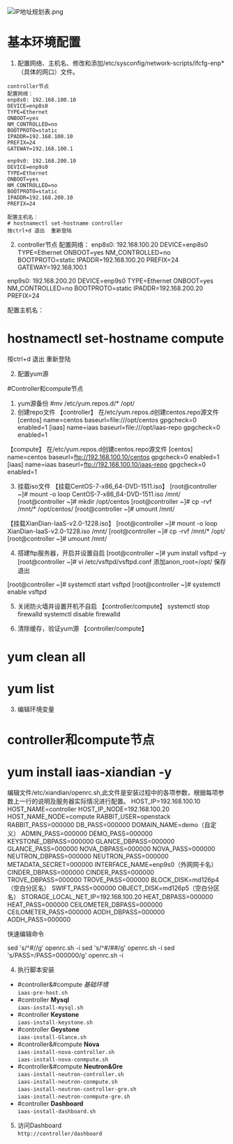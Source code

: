 ![IP地址规划表.png](https://s1.ax2x.com/2018/03/30/tC5Cn.png)

# 基本环境配置
1. 配置网络、主机名、修改和添加/etc/sysconfig/network-scripts/ifcfg-enp\*（具体的网口）文件。  
```
controller节点
配置网络：
enp8s0: 192.168.100.10
DEVICE=enp8s0
TYPE=Ethernet
ONBOOT=yes
NM_CONTROLLED=no
BOOTPROTO=static
IPADDR=192.168.100.10
PREFIX=24
GATEWAY=192.168.100.1

enp9s0: 192.168.200.10
DEVICE=enp9s0
TYPE=Ethernet
ONBOOT=yes
NM_CONTROLLED=no
BOOTPROTO=static
IPADDR=192.168.200.10
PREFIX=24  

配置主机名：
# hostnamectl set-hostname controller
按ctrl+d 退出  重新登陆
```
2. controller节点
配置网络：
enp8s0: 192.168.100.20
DEVICE=enp8s0
TYPE=Ethernet
ONBOOT=yes
NM_CONTROLLED=no
BOOTPROTO=static
IPADDR=192.168.100.20
PREFIX=24
GATEWAY=192.168.100.1

enp9s0: 192.168.200.20
DEVICE=enp9s0
TYPE=Ethernet
ONBOOT=yes
NM_CONTROLLED=no
BOOTPROTO=static
IPADDR=192.168.200.20
PREFIX=24

配置主机名：
# hostnamectl set-hostname compute
按ctrl+d 退出  重新登陆

2. 配置yum源

#Controller和compute节点
1. yum源备份
#mv /etc/yum.repos.d/\*  /opt/
2. 创建repo文件
【controller】
在/etc/yum.repos.d创建centos.repo源文件
[centos]
name=centos
baseurl=file:///opt/centos
gpgcheck=0
enabled=1
[iaas]
name=iaas
baseurl=file:///opt/iaas-repo
gpgcheck=0
enabled=1

【compute】
在/etc/yum.repos.d创建centos.repo源文件
[centos]
name=centos
baseurl=ftp://192.168.100.10/centos
gpgcheck=0
enabled=1
[iaas]
name=iaas
baseurl=ftp://192.168.100.10/iaas-repo
gpgcheck=0
enabled=1

3. 挂载iso文件
【挂载CentOS-7-x86_64-DVD-1511.iso】
[root@controller ~]# mount -o loop CentOS-7-x86_64-DVD-1511.iso  /mnt/
[root@controller ~]# mkdir /opt/centos
[root@controller ~]# cp -rvf /mnt/* /opt/centos/
[root@controller ~]# umount  /mnt/

【挂载XianDian-IaaS-v2.0-1228.iso】
[root@controller ~]# mount -o loop XianDian-IaaS-v2.0-1228.iso  /mnt/
[root@controller ~]# cp -rvf /mnt/* /opt/
[root@controller ~]# umount  /mnt/

4. 搭建ftp服务器，开启并设置自启
[root@controller ~]# yum install vsftpd –y
[root@controller ~]# vi /etc/vsftpd/vsftpd.conf
添加anon_root=/opt/
保存退出

[root@controller ~]# systemctl start vsftpd
[root@controller ~]# systemctl enable vsftpd

5. 关闭防火墙并设置开机不自启
【controller/compute】
systemctl stop firewalld
systemctl disable firewalld

6. 清除缓存，验证yum源
【controller/compute】
# yum clean all
# yum list


3. 编辑环境变量

# controller和compute节点
# yum install iaas-xiandian -y
编辑文件/etc/xiandian/openrc.sh,此文件是安装过程中的各项参数，根据每项参数上一行的说明及服务器实际情况进行配置。
HOST_IP=192.168.100.10
HOST_NAME=controller
HOST_IP_NODE=192.168.100.20
HOST_NAME_NODE=compute
RABBIT_USER=openstack
RABBIT_PASS=000000
DB_PASS=000000
DOMAIN_NAME=demo（自定义）
ADMIN_PASS=000000
DEMO_PASS=000000
KEYSTONE_DBPASS=000000
GLANCE_DBPASS=000000
GLANCE_PASS=000000
NOVA_DBPASS=000000
NOVA_PASS=000000
NEUTRON_DBPASS=000000
NEUTRON_PASS=000000
METADATA_SECRET=000000
INTERFACE_NAME=enp9s0（外网网卡名）
CINDER_DBPASS=000000
CINDER_PASS=000000
TROVE_DBPASS=000000
TROVE_PASS=000000
BLOCK_DISK=md126p4（空白分区名）
SWIFT_PASS=000000
OBJECT_DISK=md126p5（空白分区名）
STORAGE_LOCAL_NET_IP=192.168.100.20
HEAT_DBPASS=000000
HEAT_PASS=000000
CEILOMETER_DBPASS=000000
CEILOMETER_PASS=000000
AODH_DBPASS=000000
AODH_PASS=000000

快速编辑命令

sed 's/^#//g' openrc.sh -i
sed 's/^#/##/g' openrc.sh -i
sed 's/PASS=/PASS=000000/g' openrc.sh  -i


4. 执行脚本安装
- #controller&#compute *基础环境*  
`iaas-pre-host.sh`
- #controller **Mysql**  
`iaas-install-mysql.sh`
- #controller **Keystone**  
`iaas-install-keystone.sh`
- #controller **Geystone**  
`iaas-install-Glance.sh`
- #controller&#compute **Nova**  
`iaas-install-nova-controller.sh`  
`iaas-install-nova-conmpute.sh`
- #controller&#compute **Neutron&Gre**  
`iaas-install-neutron-controller.sh`  
`iaas-install-neutron-conmpute.sh`  
`iaas-install-neutron-controller-gre.sh`  
`iaas-install-neutron-conmpute-gre.sh`
- #controller **Dashboard**  
`iaas-install-dashboard.sh`

5. 访问Dashboard  
`http://controller/dashboard`
